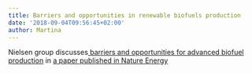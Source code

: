 ```yaml
---
title: Barriers and opportunities in renewable biofuels production
date: '2018-09-04T09:56:45+02:00'
author: Martina
---
```

Nielsen group discusses[ barriers and opportunities for advanced biofuel production](http://www.chalmers.se/en/areas-of-advance/energy/news/Pages/Barriers-and-opportunities-in-renewable-biofuels-production-.aspx) in [a paper published in Nature Energy](https://www.nature.com/articles/s41560-018-0197-x)
